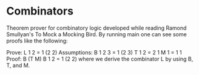 # Combinators
Theorem prover for combinatory logic developed while reading Ramond Smullyan's To Mock a Mocking Bird. 
By running main one can see some proofs like the following: 

  Prove: 
  L 1 2 = 1 (2 2)
  Assumptions: 
  B 1 2 3 = 1 (2 3)
  T 1 2 = 2 1
  M 1 = 1 1
  Proof: 
  B (T M) B 1 2 = 1 (2 2)
where we derive the combinator L by using B, T, and M.
